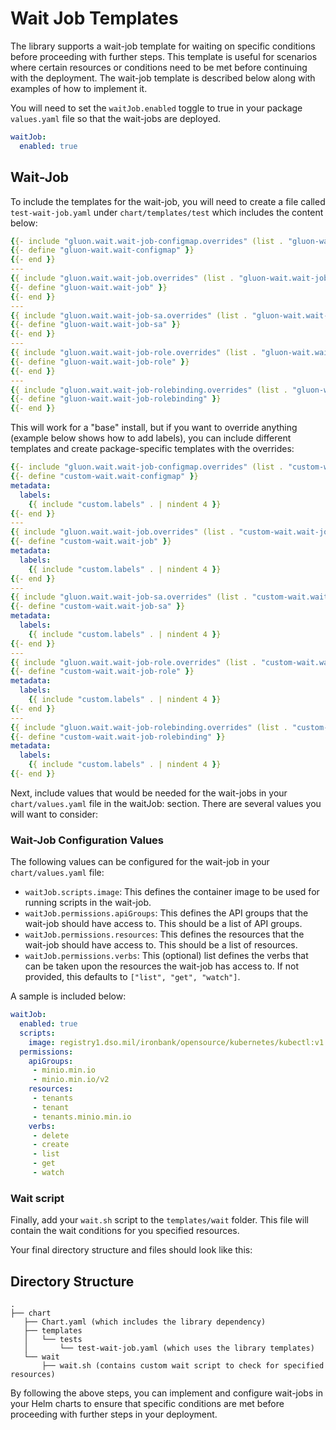 # Wait Job Templates
The library supports a wait-job template for waiting on specific conditions before proceeding with further steps. This template is useful for scenarios where certain resources or conditions need to be met before continuing with the deployment. The wait-job template is described below along with examples of how to implement it.

You will need to set the `waitJob.enabled` toggle to true in your package `values.yaml` file so that the wait-jobs are deployed.

```yaml
waitJob:
  enabled: true
```

## Wait-Job

To include the templates for the wait-job, you will need to create a file called `test-wait-job.yaml` under `chart/templates/test` which includes the content below:

```yaml
{{- include "gluon.wait.wait-job-configmap.overrides" (list . "gluon-wait.wait-configmap") }}
{{- define "gluon-wait.wait-configmap" }}
{{- end }}
---
{{ include "gluon.wait.wait-job.overrides" (list . "gluon-wait.wait-job") }}
{{- define "gluon-wait.wait-job" }}
{{- end }}
---
{{ include "gluon.wait.wait-job-sa.overrides" (list . "gluon-wait.wait-job-sa") }}
{{- define "gluon-wait.wait-job-sa" }}
{{- end }}
---
{{ include "gluon.wait.wait-job-role.overrides" (list . "gluon-wait.wait-job-role") }}
{{- define "gluon-wait.wait-job-role" }}
{{- end }}
---
{{ include "gluon.wait.wait-job-rolebinding.overrides" (list . "gluon-wait.wait-job-rolebinding") }}
{{- define "gluon-wait.wait-job-rolebinding" }}
{{- end }}
```

This will work for a "base" install, but if you want to override anything (example below shows how to add labels), you can include different templates and create package-specific templates with the overrides:

```yaml
{{- include "gluon.wait.wait-job-configmap.overrides" (list . "custom-wait.wait-configmap") }}
{{- define "custom-wait.wait-configmap" }}
metadata:
  labels:
    {{ include "custom.labels" . | nindent 4 }}
{{- end }}
---
{{ include "gluon.wait.wait-job.overrides" (list . "custom-wait.wait-job") }}
{{- define "custom-wait.wait-job" }}
metadata:
  labels:
    {{ include "custom.labels" . | nindent 4 }}
{{- end }}
---
{{ include "gluon.wait.wait-job-sa.overrides" (list . "custom-wait.wait-job-sa") }}
{{- define "custom-wait.wait-job-sa" }}
metadata:
  labels:
    {{ include "custom.labels" . | nindent 4 }}
{{- end }}
---
{{ include "gluon.wait.wait-job-role.overrides" (list . "custom-wait.wait-job-role") }}
{{- define "custom-wait.wait-job-role" }}
metadata:
  labels:
    {{ include "custom.labels" . | nindent 4 }}
{{- end }}
---
{{ include "gluon.wait.wait-job-rolebinding.overrides" (list . "custom-wait.wait-job-rolebinding") }}
{{- define "custom-wait.wait-job-rolebinding" }}
metadata:
  labels:
    {{ include "custom.labels" . | nindent 4 }}
{{- end }}
```

Next, include values that would be needed for the wait-jobs in your `chart/values.yaml` file in the waitJob: section. There are several values you will want to consider:
### Wait-Job Configuration Values

The following values can be configured for the wait-job in your `chart/values.yaml` file:

- `waitJob.scripts.image`: This defines the container image to be used for running scripts in the wait-job. 
- `waitJob.permissions.apiGroups`: This defines the API groups that the wait-job should have access to. This should be a list of API groups.
- `waitJob.permissions.resources`: This defines the resources that the wait-job should have access to. This should be a list of resources.
- `waitJob.permissions.verbs`: This (optional) list defines the verbs that can be taken upon the resources the wait-job has access to. If not provided, this defaults to `["list", "get", "watch"]`.

A sample is included below:

```yaml
waitJob:
  enabled: true
  scripts:
    image: registry1.dso.mil/ironbank/opensource/kubernetes/kubectl:v1.29.6
  permissions:
    apiGroups:
     - minio.min.io
     - minio.min.io/v2
    resources:
     - tenants
     - tenant
     - tenants.minio.min.io
    verbs:
     - delete
     - create
     - list
     - get
     - watch
```

### Wait script
Finally, add your `wait.sh` script to the `templates/wait` folder. This file will contain the wait conditions for you specified resources.

Your final directory structure and files should look like this:

## Directory Structure

```
.
├── chart
   ├── Chart.yaml (which includes the library dependency)
   ├── templates
   │   └── tests
   │       └── test-wait-job.yaml (which uses the library templates)
   └── wait
       ├── wait.sh (contains custom wait script to check for specified resources)
```

By following the above steps, you can implement and configure wait-jobs in your Helm charts to ensure that specific conditions are met before proceeding with further steps in your deployment.

